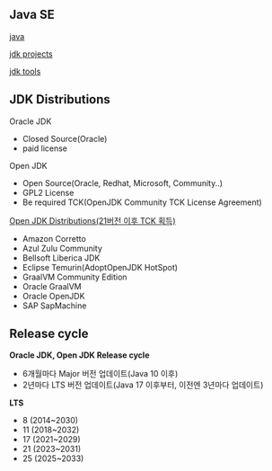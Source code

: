 ## Java SE

[java](core/README.md)

[jdk projects](experimental/README.md)

[jdk tools](useful/README.md)

## JDK Distributions

Oracle JDK
- Closed Source(Oracle)
- paid license

Open JDK
- Open Source(Oracle, Redhat, Microsoft, Community..)
- GPL2 License
- Be required TCK(OpenJDK Community TCK License Agreement)

[Open JDK Distributions(21버전 이후 TCK 획득)](https://openjdk.org/groups/conformance/JckAccess/jck-access.html)
- Amazon Corretto
- Azul Zulu Community
- Bellsoft Liberica JDK
- Eclipse Temurin(AdoptOpenJDK HotSpot)
- GraalVM Community Edition
- Oracle GraalVM
- Oracle OpenJDK 
- SAP SapMachine

## Release cycle 

**Oracle JDK, Open JDK Release cycle**
- 6개월마다 Major 버전 업데이트(Java 10 이후)
- 2년마다 LTS 버전 업데이트(Java 17 이후부터, 이전엔 3년마다 업데이트)

**LTS**
- 8 (2014~2030)
- 11 (2018~2032)
- 17 (2021~2029)
- 21 (2023~2031)
- 25 (2025~2033)